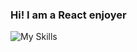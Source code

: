 ### Hi! I am a React enjoyer

![My Skills](https://skillicons.dev/icons?i=html,css,js,ts,react,dart,flutter)
